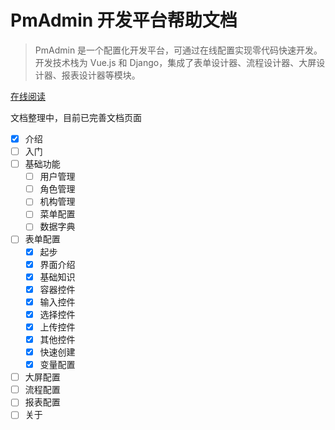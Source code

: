 # PmAdmin 开发平台帮助文档

> PmAdmin 是一个配置化开发平台，可通过在线配置实现零代码快速开发。开发技术栈为 Vue.js 和 Django，集成了表单设计器、流程设计器、大屏设计器、报表设计器等模块。

[在线阅读](https://shanghaobo.github.io/pmadmin-helper)

文档整理中，目前已完善文档页面

- [x] 介绍
- [ ] 入门
- [ ] 基础功能
  - [ ] 用户管理
  - [ ] 角色管理
  - [ ] 机构管理
  - [ ] 菜单配置
  - [ ] 数据字典
- [ ] 表单配置
  - [x] 起步
  - [x] 界面介绍
  - [x] 基础知识
  - [x] 容器控件
  - [x] 输入控件
  - [x] 选择控件
  - [x] 上传控件
  - [x] 其他控件
  - [x] 快速创建
  - [x] 变量配置
- [ ] 大屏配置
- [ ] 流程配置
- [ ] 报表配置
- [ ] 关于
